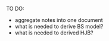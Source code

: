 TO DO:
- aggregate notes into one document
- what is needed to derive BS model?
- what is needed to derived HJB?
